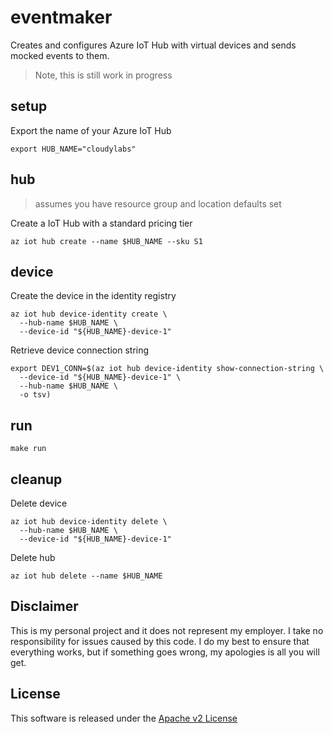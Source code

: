 # eventmaker

Creates and configures Azure IoT Hub with virtual devices and sends mocked events to them.

> Note, this is still work in progress

## setup 

Export the name of your Azure IoT Hub

```shell
export HUB_NAME="cloudylabs"
```

## hub 

> assumes you have resource group and location defaults set 

Create a IoT Hub with a standard pricing tier

```shell
az iot hub create --name $HUB_NAME --sku S1
```

## device 

Create the device in the identity registry 

```shell
az iot hub device-identity create \
  --hub-name $HUB_NAME \
  --device-id "${HUB_NAME}-device-1" 
```

Retrieve device connection string

```shell
export DEV1_CONN=$(az iot hub device-identity show-connection-string \
  --device-id "${HUB_NAME}-device-1" \
  --hub-name $HUB_NAME \
  -o tsv)
```

## run 

```shell
make run
``` 


## cleanup 

Delete device 

```shell
az iot hub device-identity delete \
  --hub-name $HUB_NAME \
  --device-id "${HUB_NAME}-device-1" 
```

Delete hub

```shell
az iot hub delete --name $HUB_NAME
```


## Disclaimer

This is my personal project and it does not represent my employer. I take no responsibility for issues caused by this code. I do my best to ensure that everything works, but if something goes wrong, my apologies is all you will get.

## License
This software is released under the [Apache v2 License](./LICENSE)


